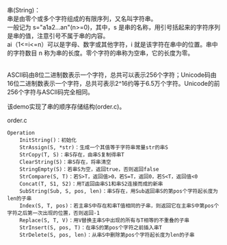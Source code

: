 串(String)：<br/>
串是由零个或多个字符组成的有限序列，又名叫字符串。<br/>
一般记为 s="a1a2...an"(n>=0)，其中，s 是串的名称，用引号括起来的字符序列是串的值，注意引号不属于串的内容。<br/>
ai（1<=i<=n）可以是字母、数字或其他字符，i 就是该字符在串中的位置。串中的字符数目 n 称为串的长度。零个字符的串称为空串，它的长度为零。<br/>
<br/>

ASCII码由8位二进制数表示一个字符，总共可以表示256个字符；Unicode码由16位二进制数表示一个字符，总共可表示2^16约等于6.5万个字符。Unicode的前256个字符与ASCII码完全相同。

该demo实现了串的顺序存储结构(order.c)。
<br/>

order.c
```
Operation
    InitString()：初始化
    StrAssign(S, *str)：生成一个其值等于字符串常量str的串S
    StrCopy(T, S)：串S存在，由串S复制得串T
    ClearString(S)：串S存在，将串清空
    StringEmpty(S)：若串S为空，返回true，否则返回false
    StrCompare(S, T)：若S>T，返回值>0，若S=T，返回0，若S<T，返回值<0
    Concat(T, S1, S2)：用T返回由串S1和串S2连接而成的新串
    SubString(Sub, S, pos, len)：串S存在，用Sub返回串S的第pos个字符起长度为len的子串
    Index(S, T, pos)：若主串S中存在和串T值相同的子串，则返回它在主串S中第pos个字符之后第一次出现的位置，否则返回-1
    Replace(S, T, V)：用V替换主串S中出现的所有与T相等的不重叠的子串
    StrInsert(S, pos, T)：在串S的第pos个字符之前插入串T
    StrDelete(S, pos, len)：从串S中删除第pos个字符起长度为len的子串
```